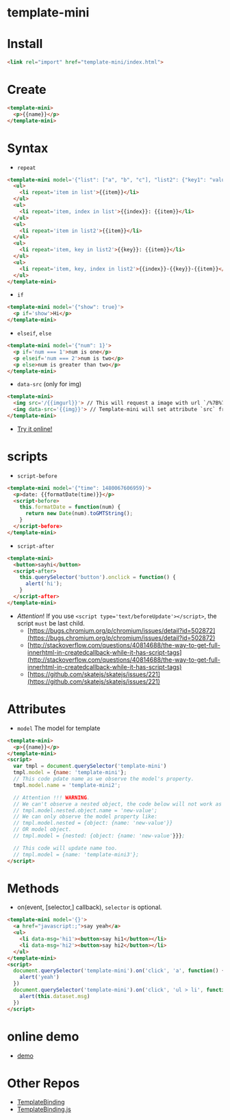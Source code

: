 # template-mini

# Install
```html
<link rel="import" href="template-mini/index.html">
```

# Create
```html
<template-mini>
  <p>{{name}}</p>
</template-mini>
```

# Syntax
* `repeat`
```html
<template-mini model='{"list": ["a", "b", "c"], "list2": {"key1": "value1", "key2": "value2", "key3": "value3"}}'>
  <ul>
    <li repeat='item in list'>{{item}}</li>
  </ul>
  <ul>
    <li repeat='item, index in list'>{{index}}: {{item}}</li>
  </ul>
  <ul>
    <li repeat='item in list2'>{{item}}</li>
  </ul>
  <ul>
    <li repeat='item, key in list2'>{{key}}: {{item}}</li>
  </ul>
  <ul>
    <li repeat='item, key, index in list2'>{{index}}-{{key}}-{{item}}</li>
  </ul>
</template-mini>
```
* `if`
```html
<template-mini model='{"show": true}'>
  <p if='show'>Hi</p>
</template-mini>
```

* `elseif`, `else`
```html
<template-mini model='{"num": 1}'>
  <p if='num === 1'>num is one</p>
  <p elseif='num === 2'>num is two</p>
  <p else>num is greater than two</p>
</template-mini>
```

* `data-src` (only for img)
```html
<template-mini>
  <img src='/{{imgurl}}'> // This will request a image with url `/%7B%7Bimgurl%7D%7D` after page is loaded.
  <img data-src='{{img}}'> // Template-mini will set attribute `src` from attribute `data-src` if `src` is null.
</template-mini>
```
* [Try it online!](https://zhoukekestar.github.io/webcomponents/components/template-mini/demo.html)

# scripts
* `script-before`
```html
<template-mini model='{"time": 1480067606959}'>
  <p>date: {{formatDate(time)}}</p>
  <script-before>
    this.formatDate = function(num) {
      return new Date(num).toGMTString();
    }
  </script-before>
</template-mini>
```
* `script-after`
```html
<template-mini>
  <button>sayhi</button>
  <script-after>
    this.querySelector('button').onclick = function() {
      alert('hi');
    }
  </script-after>
</template-mini>
```
* *Attention*! If you use `<script type='text/beforeUpdate'></script>`, the script `must` be last child.
  * [https://bugs.chromium.org/p/chromium/issues/detail?id=502872](https://bugs.chromium.org/p/chromium/issues/detail?id=502872)
  * [http://stackoverflow.com/questions/40814688/the-way-to-get-full-innerhtml-in-createdcallback-while-it-has-script-tags](http://stackoverflow.com/questions/40814688/the-way-to-get-full-innerhtml-in-createdcallback-while-it-has-script-tags)
  * [https://github.com/skatejs/skatejs/issues/221](https://github.com/skatejs/skatejs/issues/221)

# Attributes
* `model` The model for template
```html
<template-mini>
  <p>{{name}}</p>
</template-mini>
<script>
  var tmpl = document.querySelector('template-mini')
  tmpl.model = {name: 'template-mini'};
  // This code pdate name as we observe the model's property.
  tmpl.model.name = 'template-mini2';

  // Attention !!! WARNING.
  // We can't observe a nested object, the code below will not work as expected
  // tmpl.model.nested.object.name = 'new-value';
  // We can only observe the model property like:
  // tmpl.model.nested = {object: {name: 'new-value'}}
  // OR model object.
  // tmpl.model = {nested: {object: {name: 'new-value'}}};

  // This code will update name too.
  // tmpl.model = {name: 'template-mini3'};
</script>
```

# Methods
* on(event, [selector,] callback), `selector` is optional.
```html
<template-mini model='{}'>
  <a href="javascript:;">say yeah</a>
  <ul>
    <li data-msg='hi1'><button>say hi1</button></li>
    <li data-msg='hi2'><button>say hi2</button></li>
  </ul>
</template-mini>
<script>
  document.querySelector('template-mini').on('click', 'a', function() {
    alert('yeah')
  })
  document.querySelector('template-mini').on('click', 'ul > li', function() {
    alert(this.dataset.msg)
  })
</script>
```

# online demo
* [demo](https://zhoukekestar.github.io/webcomponents/components/template-mini/demo.html)

# Other Repos
* [TemplateBinding](https://github.com/Polymer/TemplateBinding)
* [TemplateBinding.js](https://github.com/Polymer/TemplateBinding/blob/master/src/TemplateBinding.js)
